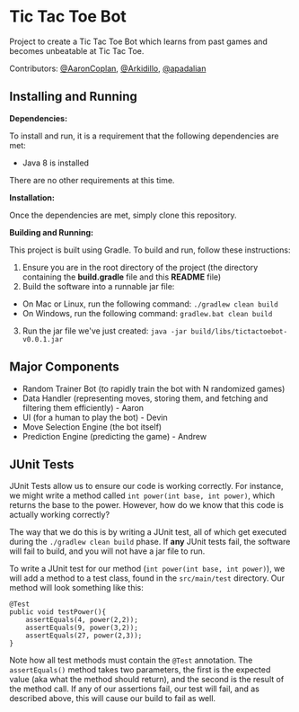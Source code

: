 # Tic Tac Toe Bot

Project to create a Tic Tac Toe Bot which learns from past games and becomes unbeatable at Tic Tac Toe.  

Contributors: [@AaronCoplan](https://github.com/AaronCoplan), [@Arkidillo](https://github.com/Arkidillo), [@apadalian](https://github.com/apadalian)

## Installing and Running

**Dependencies:** 

To install and run, it is a requirement that the following dependencies are met:
  * Java 8 is installed

There are no other requirements at this time.

**Installation:** 

Once the dependencies are met, simply clone this repository.

**Building and Running:**

This project is built using Gradle.  To build and run, follow these instructions:

1. Ensure you are in the root directory of the project (the directory containing the **build.gradle** file and this **README** file)
2. Build the software into a runnable jar file:
  * On Mac or Linux, run the following command: `./gradlew clean build`
  * On Windows, run the following command: `gradlew.bat clean build`
3. Run the jar file we've just created: `java -jar build/libs/tictactoebot-v0.0.1.jar`

## Major Components

* Random Trainer Bot (to rapidly train the bot with N randomized games)
* Data Handler (representing moves, storing them, and fetching and filtering them efficiently) - Aaron
* UI (for a human to play the bot) - Devin
* Move Selection Engine (the bot itself)
* Prediction Engine (predicting the game) - Andrew

## JUnit Tests

JUnit Tests allow us to ensure our code is working correctly.  For instance, we might write a method called `int power(int base, int power)`, which returns the base to the power.  However, how do we know that this code is actually working correctly?

The way that we do this is by writing a JUnit test, all of which get executed during the `./gradlew clean build` phase.  If **any** JUnit tests fail, the software will fail to build, and you will not have a jar file to run.

To write a JUnit test for our method (`int power(int base, int power)`), we will add a method to a test class, found in the `src/main/test` directory.  Our method will look something like this:

```
@Test
public void testPower(){
    assertEquals(4, power(2,2));
    assertEquals(9, power(3,2));
    assertEquals(27, power(2,3));
}
```

Note how all test methods must contain the `@Test` annotation.  The `assertEquals()` method takes two parameters, the first is the expected value (aka what the method should return), and the second is the result of the method call.  If any of our assertions fail, our test will fail, and as described above, this will cause our build to fail as well.
